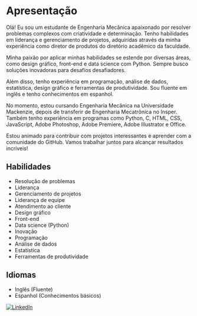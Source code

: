 # Apresentação

Olá! Eu sou um estudante de Engenharia Mecânica apaixonado por resolver problemas complexos com criatividade e determinação. Tenho habilidades em liderança e gerenciamento de projetos, adquiridas através da minha experiência como diretor de produtos do diretório acadêmico da faculdade.

Minha paixão por aplicar minhas habilidades se estende por diversas áreas, como design gráfico, front-end e data science com Python. Sempre busco soluções inovadoras para desafios desafiadores.

Além disso, tenho experiência em programação, análise de dados, estatística, design gráfico e ferramentas de produtividade. Sou fluente em inglês e tenho conhecimentos em espanhol.

No momento, estou cursando Engenharia Mecânica na Universidade Mackenzie, depois de transferir de Engenharia Mecatrônica no Insper. Também tenho experiência em programas como Python, C, HTML, CSS, JavaScript, Adobe Photoshop, Adobe Premiere, Adobe Illustrator e Office.

Estou animado para contribuir com projetos interessantes e aprender com a comunidade do GitHub. Vamos trabalhar juntos para alcançar resultados incríveis!

## Habilidades

- Resolução de problemas
- Liderança
- Gerenciamento de projetos
- Liderança de equipe
- Atendimento ao cliente
- Design gráfico
- Front-end
- Data science (Python)
- Inovação
- Programação
- Análise de dados
- Estatística
- Ferramentas de produtividade

## Idiomas

- Inglês (Fluente)
- Espanhol (Conhecimentos básicos)

[![LinkedIn](https://img.shields.io/badge/LinkedIn-Connect-blue?style=flat-square&logo=linkedin&logoColor=white&link=https://www.linkedin.com/in/gabriel-nichols1/)](https://www.linkedin.com/in/gabriel-nichols1/)
